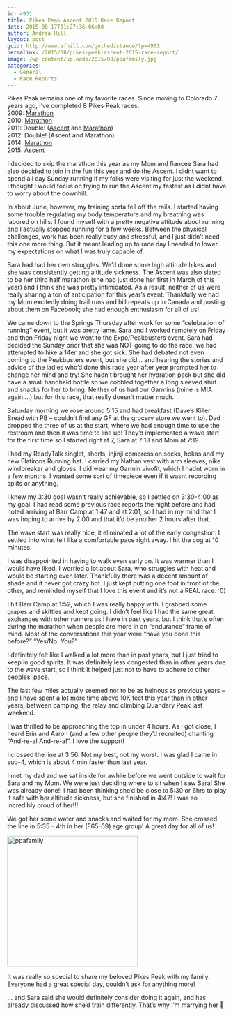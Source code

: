 ```yaml
---
id: 4931
title: Pikes Peak Ascent 2015 Race Report
date: 2015-08-17T01:27:36-06:00
author: Andrea Hill
layout: post
guid: http://www.afhill.com/gothedistance/?p=4931
permalink: /2015/08/pikes-peak-ascent-2015-race-report/
image: /wp-content/uploads/2015/08/ppafamily.jpg
categories:
  - General
  - Race Reports
---
```

Pikes Peak remains one of my favorite races. Since moving to Colorado 7 years ago, I&#8217;ve completed 8 Pikes Peak races:  
2009: [Marathon](http://www.afhill.com/gothedistance/2009/08/pikes-peak-marathon-race-report/)  
2010: [Marathon](http://www.afhill.com/gothedistance/2010/09/pikes-peak-marathon-race-report-30/)  
2011: Double! ([Ascent](http://www.afhill.com/gothedistance/2011/08/pikes-peak-ascent-race-report/) and [Marathon](http://www.afhill.com/gothedistance/2011/08/pikes-peak-marathon-2011-race-report-d-d-d-d-doubler/))  
2012: Double! (Ascent and Marathon)  
2014: [Marathon](http://www.afhill.com/gothedistance/2014/08/pikes-peak-marathon-2014-race-report/)  
2015: Ascent

I decided to skip the marathon this year as my Mom and fiancee Sara had also decided to join in the fun this year and do the Ascent. I didnt want to spend all day Sunday running if my folks were visiting for just the weekend. I thought I would focus on trying to run the Ascent my fastest as I didnt have to worry about the downhill.

In about June, however, my training sorta fell off the rails. I started having some trouble regulating my body temperature and my breathing was labored on hills. I found myself with a pretty negative attitude about running and I actually stopped running for a few weeks. Between the physical challenges, work has been really busy and stressful, and I just didn&#8217;t need this one more thing. But it meant leading up to race day I needed to lower my expectations on what I was truly capable of. 

Sara had had her own struggles. We&#8217;d done some high altitude hikes and she was consistently getting altitude sickness. The Ascent was also slated to be her third half marathon (she had just done her first in March of this year) and I think she was pretty intimidated. As a result, neither of us were really sharing a ton of anticipation for this year&#8217;s event. Thankfully we had my Mom excitedly doing trail runs and hill repeats up in Canada and posting about them on Facebook; she had enough enthusiasm for all of us! 

We came down to the Springs Thursday after work for some &#8220;celebration of running&#8221; event, but it was pretty lame. Sara and I worked remotely on Friday and then Friday night we went to the Expo/Peakbusters event. Sara had decided the Sunday prior that she was NOT going to do the race, we had attempted to hike a 14er and she got sick. She had debated not even coming to the Peakbusters event, but she did&#8230; and hearing the stories and advice of the ladies who&#8217;d done this race year after year prompted her to change her mind and try! She hadn&#8217;t brought her hydration pack but she did have a small handheld bottle so we cobbled together a long sleeved shirt and snacks for her to bring. Neither of us had our Garmins (mine is MIA again&#8230;.) but for this race, that really doesn&#8217;t matter much. 

Saturday morning we rose around 5:15 and had breakfast (Dave&#8217;s Killer Bread with PB &#8211; couldn&#8217;t find any GF at the grocery store we went to). Dad dropped the three of us at the start, where we had enough time to use the restroom and then it was time to line up! They&#8217;d implemented a wave start for the first time so I started right at 7, Sara at 7:18 and Mom at 7:19. 

I had my ReadyTalk singlet, shorts, injinji compression socks, hokas and my new Flatirons Running hat. I carried my Nathan vest with arm sleeves, nike windbreaker and gloves. I did wear my Garmin vivofit, which I hadnt worn in a few months. I wanted some sort of timepiece even if it wasnt recording splits or anything. 

I knew my 3:30 goal wasn&#8217;t really achievable, so I settled on 3:30-4:00 as my goal. I had read some previous race reports the night before and had noted arriving at Barr Camp at 1:47 and at 2:01, so I had in my mind that I was hoping to arrive by 2:00 and that it&#8217;d be another 2 hours after that. 

The wave start was really nice, it eliminated a lot of the early congestion. I settled into what felt like a comfortable pace right away. I hit the cog at 10 minutes. 

I was disappointed in having to walk even early on. It was warmer than I would have liked. I worried a lot about Sara, who struggles with heat and would be starting even later. Thankfully there was a decent amount of shade and it never got crazy hot. I just kept putting one foot in front of the other, and reminded myself that I love this event and it&#8217;s not a REAL race. :0)

I hit Barr Camp at 1:52, which I was really happy with. I grabbed some grapes and skittles and kept going. I didn&#8217;t feel like I had the same great exchanges with other runners as I have in past years, but I think that&#8217;s often during the marathon when people are more in an &#8220;endurance&#8221; frame of mind. Most of the conversations this year were &#8220;have you done this before?&#8221; &#8220;Yes/No. You?&#8221;

I definitely felt like I walked a lot more than in past years, but I just tried to keep in good spirits. It was definitely less congested than in other years due to the wave start, so I think it helped just not to have to adhere to other peoples&#8217; pace. 

The last few miles actually seemed not to be as heinous as previous years &#8211; and I have spent a lot more time above 10K feet this year than in other years, between camping, the relay and climbing Quandary Peak last weekend. 

I was thrilled to be approaching the top in under 4 hours. As I got close, I heard Erin and Aaron (and a few other people they&#8217;d recruited) chanting &#8220;And-re-a! And-re-a!&#8221;. I love the support! 

I crossed the line at 3:56. Not my best, not my worst. I was glad I came in sub-4, which is about 4 min faster than last year. 

I met my dad and we sat inside for awhile before we went outside to wait for Sara and my Mom. We were just deciding where to sit when I saw Sara! She was already done!! I had been thinking she&#8217;d be close to 5:30 or 6hrs to play it safe with her altitude sickness, but she finished in 4:47! I was so incredibly proud of her!!! 

We got her some water and snacks and waited for my mom. She crossed the line in 5:35 &#8211; 4th in her (F65-69) age group! A great day for all of us!

[<img src="http://www.afhill.com/gothedistance/wp-content/uploads/2015/08/ppafamily-300x300.jpg" alt="ppafamily" width="300" height="300" class="alignnone size-medium wp-image-4934" srcset="http://www.afhill.com/gothedistance/wp-content/uploads/2015/08/ppafamily-300x300.jpg 300w, http://www.afhill.com/gothedistance/wp-content/uploads/2015/08/ppafamily-150x150.jpg 150w, http://www.afhill.com/gothedistance/wp-content/uploads/2015/08/ppafamily-36x36.jpg 36w, http://www.afhill.com/gothedistance/wp-content/uploads/2015/08/ppafamily-115x115.jpg 115w, http://www.afhill.com/gothedistance/wp-content/uploads/2015/08/ppafamily.jpg 733w" sizes="(max-width: 300px) 100vw, 300px" />](http://www.afhill.com/gothedistance/wp-content/uploads/2015/08/ppafamily.jpg)

It was really so special to share my beloved Pikes Peak with my family. Everyone had a great special day, couldn&#8217;t ask for anything more!

&#8230; and Sara said she would definitely consider doing it again, and has already discussed how she&#8217;d train differently. That&#8217;s why I&#8217;m marrying her 🙂